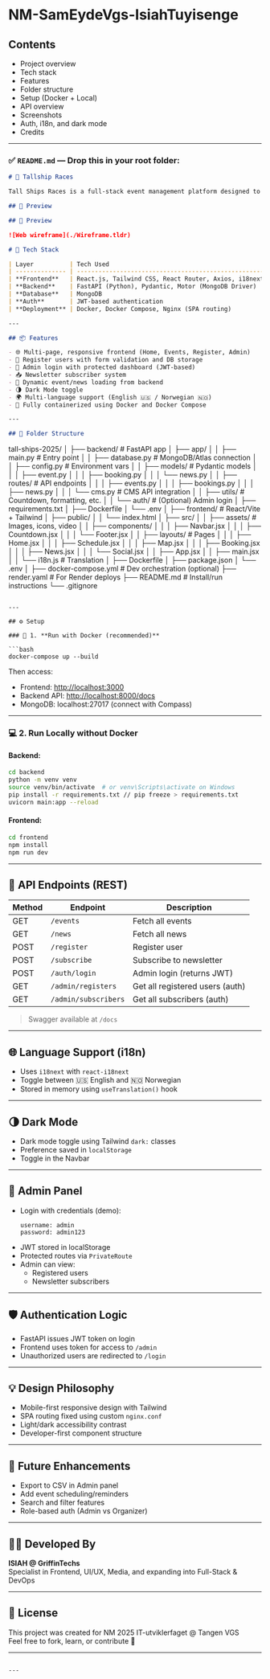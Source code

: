 # NM-SamEydeVgs-IsiahTuyisenge

## Contents

- Project overview
- Tech stack
- Features
- Folder structure
- Setup (Docker + Local)
- API overview
- Screenshots
- Auth, i18n, and dark mode
- Credits

---

### ✅ `README.md` — Drop this in your root folder:

```markdown
# 🚀 Tallship Races

Tall Ships Races is a full-stack event management platform designed to showcase upcoming events, handle attendee registrations, manage admin operations, and boost user engagement through a dynamic newsletter and subscription system. It features multi-language support, a fully responsive design, and is built for seamless deployment using Docker across both frontend and backend services.

## 📸 Preview

## 📸 Preview

![Web wireframe](./Wireframe.tldr)

# 🧰 Tech Stack

| Layer          | Tech Used                                            |
| -------------- | ---------------------------------------------------- |
| **Frontend**   | React.js, Tailwind CSS, React Router, Axios, i18next |
| **Backend**    | FastAPI (Python), Pydantic, Motor (MongoDB Driver)   |
| **Database**   | MongoDB                                              |
| **Auth**       | JWT-based authentication                             |
| **Deployment** | Docker, Docker Compose, Nginx (SPA routing)          |

---

## 📦 Features

- 🌐 Multi-page, responsive frontend (Home, Events, Register, Admin)
- 📝 Register users with form validation and DB storage
- 🔐 Admin login with protected dashboard (JWT-based)
- 📥 Newsletter subscriber system
- 📃 Dynamic event/news loading from backend
- 🌗 Dark Mode toggle
- 🌍 Multi-language support (English 🇺🇸 / Norwegian 🇳🇴)
- 🐳 Fully containerized using Docker and Docker Compose

---

## 📁 Folder Structure
```

tall-ships-2025/
│
├── backend/ # FastAPI app
│ ├── app/
│ │ ├── main.py # Entry point
│ │ ├── database.py # MongoDB/Atlas connection
│ │ ├── config.py # Environment vars
│ │ ├── models/ # Pydantic models
│ │ │ ├── event.py
│ │ │ ├── booking.py
│ │ │ └── news.py
│ │ ├── routes/ # API endpoints
│ │ │ ├── events.py
│ │ │ ├── bookings.py
│ │ │ ├── news.py
│ │ │ └── cms.py # CMS API integration
│ │ ├── utils/ # Countdown, formatting, etc.
│ │ └── auth/ # (Optional) Admin login
│ ├── requirements.txt
│ ├── Dockerfile
│ └── .env
│
├── frontend/ # React/Vite + Tailwind
│ ├── public/
│ │ └── index.html
│ ├── src/
│ │ ├── assets/ # Images, icons, video
│ │ ├── components/
│ │ │ ├── Navbar.jsx
│ │ │ ├── Countdown.jsx
│ │ │ └── Footer.jsx
│ │ ├── layouts/ # Pages
│ │ │ ├── Home.jsx
│ │ │ ├── Schedule.jsx
│ │ │ ├── Map.jsx
│ │ │ ├── Booking.jsx
│ │ │ ├── News.jsx
│ │ │ └── Social.jsx
│ │ ├── App.jsx
│ │ ├── main.jsx
│ │ └── i18n.js # Translation
│ ├── Dockerfile
│ ├── package.json
│ └── .env
│
├── docker-compose.yml # Dev orchestration (optional)
├── render.yaml # For Render deploys
├── README.md # Install/run instructions
└── .gitignore

````

---

## ⚙️ Setup

### 🔁 1. **Run with Docker (recommended)**

```bash
docker-compose up --build
````

Then access:

- Frontend: [http://localhost:3000](http://localhost:3000)
- Backend API: [http://localhost:8000/docs](http://localhost:8000/docs)
- MongoDB: localhost:27017 (connect with Compass)

---

### 💻 2. **Run Locally without Docker**

#### Backend:

```bash
cd backend
python -m venv venv
source venv/bin/activate  # or venv\Scripts\activate on Windows
pip install -r requirements.txt // pip freeze > requirements.txt
uvicorn main:app --reload
```

#### Frontend:

```bash
cd frontend
npm install
npm run dev
```

---

## 🧪 API Endpoints (REST)

| Method | Endpoint             | Description                     |
| ------ | -------------------- | ------------------------------- |
| GET    | `/events`            | Fetch all events                |
| GET    | `/news`              | Fetch all news                  |
| POST   | `/register`          | Register user                   |
| POST   | `/subscribe`         | Subscribe to newsletter         |
| POST   | `/auth/login`        | Admin login (returns JWT)       |
| GET    | `/admin/registers`   | Get all registered users (auth) |
| GET    | `/admin/subscribers` | Get all subscribers (auth)      |

> Swagger available at `/docs`

---

## 🌐 Language Support (i18n)

- Uses `i18next` with `react-i18next`
- Toggle between 🇺🇸 English and 🇳🇴 Norwegian
- Stored in memory using `useTranslation()` hook

---

## 🌗 Dark Mode

- Dark mode toggle using Tailwind `dark:` classes
- Preference saved in `localStorage`
- Toggle in the Navbar

---

## 🔐 Admin Panel

- Login with credentials (demo):
  ```
  username: admin
  password: admin123
  ```
- JWT stored in localStorage
- Protected routes via `PrivateRoute`
- Admin can view:
  - Registered users
  - Newsletter subscribers

---

## 🛡️ Authentication Logic

- FastAPI issues JWT token on login
- Frontend uses token for access to `/admin`
- Unauthorized users are redirected to `/login`

---

## 💡 Design Philosophy

- Mobile-first responsive design with Tailwind
- SPA routing fixed using custom `nginx.conf`
- Light/dark accessibility contrast
- Developer-first component structure

---

## 🧠 Future Enhancements

- Export to CSV in Admin panel
- Add event scheduling/reminders
- Search and filter features
- Role-based auth (Admin vs Organizer)

---

## 👨‍💻 Developed By

**ISIAH @ GriffinTechs**  
Specialist in Frontend, UI/UX, Media, and expanding into Full-Stack & DevOps

---

## 📜 License

This project was created for NM 2025 IT-utviklerfaget @ Tangen VGS  
Feel free to fork, learn, or contribute 🤝

---

```

---
```
